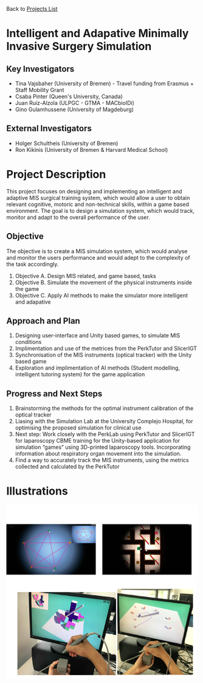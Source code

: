 Back to [Projects List](../../README.md#ProjectsList)

# Intelligent and Adapative Minimally Invasive Surgery Simulation 

## Key Investigators

- Tina Vajsbaher (University of Bremen) - Travel funding from Erasmus + Staff Mobility Grant
- Csaba Pinter (Queen's University, Canada)
- Juan Ruiz-Alzola (ULPGC - GTMA - MACbioIDi)
- Gino Gulamhussene (University of Magdeburg)

## External Investigators
- Holger Schultheis (University of Bremen)
- Ron Kikinis (University of Bremen & Harvard Medical School)

# Project Description

This project focuses on designing and implementing an intelligent and adaptive MIS surgical training system, which would allow a user to obtain relevant cognitive, motoric and non-technical skills, within a game based environment. The goal is to design a simulation system, which would track, monitor and adapt to the overall performance of the user. 

## Objective

The objective is to create a MIS simulation system, which would analyse and monitor the users performance and would adept to the complexity of the task accordingly.

1. Objective A. Design MIS related, and game based, tasks
1. Objective B. Simulate the movement of the physical instruments inside the game
1. Objective C. Apply AI methods to make the simulator more intelligent and adapative

## Approach and Plan

1. Designing user-interface and Unity based games, to simulate MIS conditions 
1. Implimentation and use of the metrices from the PerkTutor and SlicerIGT 
1. Synchronisation of the MIS instruments (optical tracker) with the Unity based game
1. Exploration and implimentation of AI methods (Student modelling, intelligent tutoring system) for the game application

## Progress and Next Steps

1. Brainstorming the methods for the optimal instrument calibration of the optical tracker
1. Liasing with the Simulation Lab at the University Complejo Hospital, for optimising the proposed simulation for clinical use
1. Next step: Work closely with the PerkLab using PerkTutor and SlicerIGT for laparoscopy CBME training for the Unity-based application for simulation “games” using 3D-printed laparoscopy tools. Incorporating information about respiratory organ movement into the simulation.
1. Find a way to accurately track the MIS instruments, using the metrics collected and calculated by the PerkTutor 

# Illustrations

![The 2D Unity Based Game](MIS1.jpn.png)
![The 3D Unity Based Game, using the Polhemus Tracker](MIS2.jpn.png)


